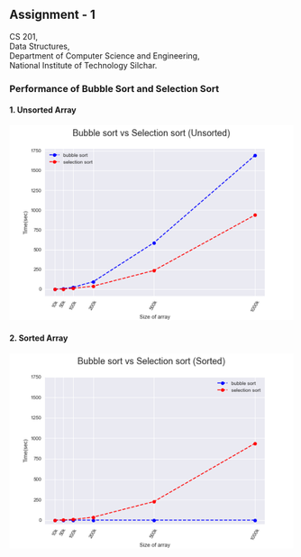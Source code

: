 
## Assignment - 1<br>
CS 201,<br>
Data Structures,<br>
Department of Computer Science and Engineering,<br>
National Institute of Technology Silchar.

### Performance of Bubble Sort and Selection Sort

#### 1. Unsorted Array
![alt text](https://github.com/FaizalKarim280280/DSA/blob/main/Assignment1/Plots/plt1.png)
<br>
#### 2. Sorted Array
![alt text](https://github.com/FaizalKarim280280/DSA/blob/main/Assignment1/Plots/plt2.png)

